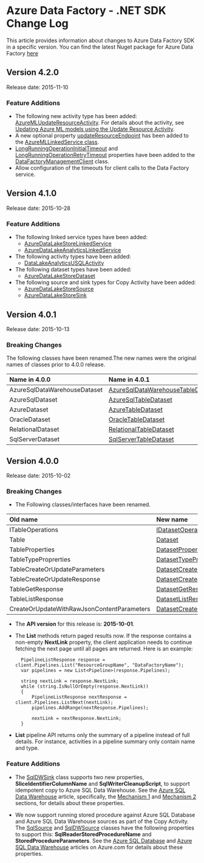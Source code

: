 <properties 
	pageTitle="Data Factory - .NET API Change Log | Microsoft Azure" 
	description="Describes breaking changes, feature additions, bug fixes etc... in a specific version of .NET API for the Azure Data Factory." 
	services="data-factory" 
	documentationCenter="" 
	authors="spelluru" 
	manager="jhubbard" 
	editor="monicar"/>

<tags 
	ms.service="data-factory" 
	ms.workload="data-services" 
	ms.tgt_pltfrm="na" 
	ms.devlang="na" 
	ms.topic="article" 
	ms.date="11/10/2015" 
	ms.author="spelluru"/>

# Azure Data Factory - .NET SDK Change Log 
This article provides information about changes to Azure Data Factory SDK in a specific version. You can find the latest Nuget package for Azure Data Factory [here](https://www.nuget.org/packages/Microsoft.Azure.Management.DataFactories) 

## Version 4.2.0
Release date: 2015-11-10

### Feature Additions

- The following new activity type has been added: [AzureMLUpdateResourceActivity](https://msdn.microsoft.com/library/microsoft.azure.management.datafactories.models.azuremlupdateresourceactivity.aspx). For details about the activity, see [Updating Azure ML models using the Update Resource Activity](https://azure.microsoft.com/documentation/articles/data-factory-azure-ml-batch-execution-activity/#updating-azure-ml-models-using-the-update-resource-activity).
- A new optional property [updateResourceEndpoint](https://msdn.microsoft.com/library/microsoft.azure.management.datafactories.models.azuremllinkedservice.updateresourceendpoint.aspx) has been added to the [AzureMLLinkedService class](https://msdn.microsoft.com/library/microsoft.azure.management.datafactories.models.azuremllinkedservice.aspx). 
- [LongRunningOperationInitialTimeout](https://msdn.microsoft.com/library/azure/microsoft.azure.management.datafactories.datafactorymanagementclient.longrunningoperationinitialtimeout.aspx) and [LongRunningOperationRetryTimeout](https://msdn.microsoft.com/library/azure/microsoft.azure.management.datafactories.datafactorymanagementclient.longrunningoperationretrytimeout.aspx) properties have been added to the [DataFactoryManagementClient](https://msdn.microsoft.com/library/azure/microsoft.azure.management.datafactories.datafactorymanagementclient.aspx) class. 
- Allow configuration of the timeouts for client calls to the Data Factory service. 


## Version 4.1.0
Release date: 2015-10-28

### Feature Additions
* The following linked service types have been added: 
    * [AzureDataLakeStoreLinkedService](https://msdn.microsoft.com/library/microsoft.azure.management.datafactories.models.azuredatalakestorelinkedservice.aspx)
    * [AzureDataLakeAnalyticsLinkedService](https://msdn.microsoft.com/library/microsoft.azure.management.datafactories.models.azuredatalakeanalyticslinkedservice.aspx)
* The following activity types have been added: 
    * [DataLakeAnalyticsUSQLActivity](https://msdn.microsoft.com/library/microsoft.azure.management.datafactories.models.datalakeanalyticsusqlactivity.aspx)
* The following dataset types have been added: 
    * [AzureDataLakeStoreDataset](https://msdn.microsoft.com/library/microsoft.azure.management.datafactories.models.azuredatalakestoredataset.aspx)
* The following source and sink types for Copy Activity have been added:
    * [AzureDataLakeStoreSource](https://msdn.microsoft.com/library/microsoft.azure.management.datafactories.models.azuredatalakestoresource.aspx)
    * [AzureDataLakeStoreSink](https://msdn.microsoft.com/library/microsoft.azure.management.datafactories.models.azuredatalakestoresink.aspx)


## Version 4.0.1
Release date: 2015-10-13

### Breaking Changes
The following classes have been renamed.The new names were the original names of classes prior to 4.0.0 release. 
 
Name in 4.0.0 | Name in 4.0.1
:------------ | :------------ 
AzureSqlDataWarehouseDataset | [AzureSqlDataWarehouseTableDataset](https://msdn.microsoft.com/library/microsoft.azure.management.datafactories.models.azuresqldatawarehousetabledataset.aspx)
AzureSqlDataset | [AzureSqlTableDataset](https://msdn.microsoft.com/library/microsoft.azure.management.datafactories.models.azuresqltabledataset.aspx)
AzureDataset | [AzureTableDataset](https://msdn.microsoft.com/library/microsoft.azure.management.datafactories.models.azuretabledataset.aspx)
OracleDataset | [OracleTableDataset](https://msdn.microsoft.com/library/microsoft.azure.management.datafactories.models.oracletabledataset.aspx)
RelationalDataset | [RelationalTableDataset](https://msdn.microsoft.com/library/microsoft.azure.management.datafactories.models.relationaltabledataset.aspx)
SqlServerDataset | [SqlServerTableDataset](https://msdn.microsoft.com/library/microsoft.azure.management.datafactories.models.sqlservertabledataset.aspx)


## Version 4.0.0
Release date: 2015-10-02

### Breaking Changes



- The Following classes/interfaces have been renamed.

| Old name | New name |
| :-------- | :-------- |
| ITableOperations | [IDatasetOperations](https://msdn.microsoft.com/library/microsoft.azure.management.datafactories.idatasetoperations.aspx) |  
| Table | [Dataset](https://msdn.microsoft.com/library/microsoft.azure.management.datafactories.models.dataset.aspx) | 
| TableProperties | [DatasetProperties](https://msdn.microsoft.com/library/microsoft.azure.management.datafactories.models.datasetproperties.aspx) | 
| TableTypeProprerties | [DatasetTypeProperties](https://msdn.microsoft.com/library/microsoft.azure.management.datafactories.models.datasettypeproperties.aspx) |
| TableCreateOrUpdateParameters | [DatasetCreateOrUpdateParameters](https://msdn.microsoft.com/library/microsoft.azure.management.datafactories.models.datasetcreateorupdateparameters.aspx) | 
| TableCreateOrUpdateResponse | [DatasetCreateOrUpdateResponse](https://msdn.microsoft.com/library/microsoft.azure.management.datafactories.models.datasetcreateorupdateresponse.aspx) | 
| TableGetResponse | [DatasetGetResponse](https://msdn.microsoft.com/library/microsoft.azure.management.datafactories.models.datasetgetresponse.aspx) | 
| TableListResponse | [DatasetListResponse](https://msdn.microsoft.com/library/microsoft.azure.management.datafactories.models.datasetlistresponse.aspx) |
| CreateOrUpdateWithRawJsonContentParameters | [DatasetCreateOrUpdateWithRawJsonContentParameters](https://msdn.microsoft.com/library/microsoft.azure.management.datafactories.models.datasetcreateorupdatewithrawjsoncontentparameters.aspx) | 
    
- The **API version** for this release is: **2015-10-01**.

- The **List** methods return paged results now. If the response contains a non-empty **NextLink** property, the client application needs to continue fetching the next page until all pages are returned.  Here is an example: 

		PipelineListResponse response = client.Pipelines.List("ResourceGroupName", "DataFactoryName");
	    var pipelines = new List<Pipeline>(response.Pipelines);
	
	    string nextLink = response.NextLink;
	    while (string.IsNullOrEmpty(response.NextLink))
	    {
	        PipelineListResponse nextResponse = client.Pipelines.ListNext(nextLink);
	        pipelines.AddRange(nextResponse.Pipelines);
	
	        nextLink = nextResponse.NextLink;
	    }
	
- **List** pipeline API returns only the summary of a pipeline instead of full details. For instance, activities in a pipeline summary only contain name and type.

### Feature Additions
- The [SqlDWSink](https://msdn.microsoft.com/library/azure/microsoft.azure.management.datafactories.models.sqldwsink.aspx) class supports two new properties, **SliceIdentifierColumnName** and **SqlWriterCleanupScript**, to support idempotent copy to Azure SQL Data Warehouse. See the [Azure SQL Data Warehouse](data-factory-azure-sql-data-warehouse-connector.md) article, specifically, the [Mechanism 1](data-factory-azure-sql-data-warehouse-connector.md#mechanism-1) and [Mechanism 2](data-factory-azure-sql-data-warehouse-connector.md#mechanism-2) sections, for details about these properties.

- We now support running stored procedure against Azure SQL Database and Azure SQL Data Warehouse sources as part of the Copy Activity. The [SqlSource](https://msdn.microsoft.com/library/azure/microsoft.azure.management.datafactories.models.sqlsource.aspx) and [SqlDWSource](https://msdn.microsoft.com/library/azure/microsoft.azure.management.datafactories.models.sqldwsource.aspx) classes have the following properties to support this: **SqlReaderStoredProcedureName** and **StoredProcedureParameters**. See the [Azure SQL Database](data-factory-azure-sql-connector.md#sqlsource) and [Azure SQL Data Warehouse](data-factory-azure-sql-data-warehouse-connector.md#sqldwsource) articles on Azure.com for details about these properties.  